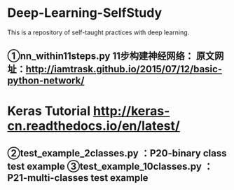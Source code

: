 # Deep-Learning-SelfStudy
This is a repository of self-taught practices with deep learning.

①nn_within11steps.py
11步构建神经网络：
原文网址：http://iamtrask.github.io/2015/07/12/basic-python-network/ 
---------------
Keras Tutorial
http://keras-cn.readthedocs.io/en/latest/
======
②test_example_2classes.py ：P20-binary class test example
③test_example_10classes.py ：P21-multi-classes test example
----------------
